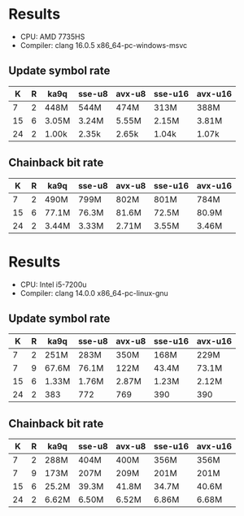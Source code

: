 # Results
- CPU: AMD 7735HS
- Compiler: clang 16.0.5 x86_64-pc-windows-msvc
## Update symbol rate
| K   | R   | ka9q | sse-u8 | avx-u8 | sse-u16 | avx-u16 |
| --- | --- | --- | --- | --- | --- | --- |
| 7 | 2 | 448M | 544M | 474M | 313M | 388M |
| 15 | 6 | 3.05M | 3.24M | 5.55M | 2.15M | 3.81M |
| 24 | 2 | 1.00k | 2.35k | 2.65k | 1.04k | 1.07k |

## Chainback bit rate
| K   | R   | ka9q | sse-u8 | avx-u8 | sse-u16 | avx-u16 |
| --- | --- | --- | --- | --- | --- | --- |
| 7 | 2 | 490M | 799M | 802M | 801M | 784M |
| 15 | 6 | 77.1M | 76.3M | 81.6M | 72.5M | 80.9M |
| 24 | 2 | 3.44M | 3.33M | 2.71M | 3.55M | 3.46M |

# Results
- CPU: Intel i5-7200u
- Compiler: clang 14.0.0 x86_64-pc-linux-gnu
## Update symbol rate
| K   | R   | ka9q | sse-u8 | avx-u8 | sse-u16 | avx-u16 |
| --- | --- | --- | --- | --- | --- | --- |
| 7 | 2 | 251M | 283M | 350M | 168M | 229M |
| 7 | 9 | 67.6M | 76.1M | 122M | 43.4M | 73.1M |
| 15 | 6 | 1.33M | 1.76M | 2.87M | 1.23M | 2.12M |
| 24 | 2 | 383 | 772 | 769 | 390 | 390 |

## Chainback bit rate
| K   | R   | ka9q | sse-u8 | avx-u8 | sse-u16 | avx-u16 |
| --- | --- | --- | --- | --- | --- | --- |
| 7 | 2 | 288M | 404M | 400M | 356M | 356M |
| 7 | 9 | 173M | 207M | 209M | 201M | 201M |
| 15 | 6 | 25.2M | 39.3M | 41.8M | 34.7M | 40.6M |
| 24 | 2 | 6.62M | 6.50M | 6.52M | 6.86M | 6.68M |
